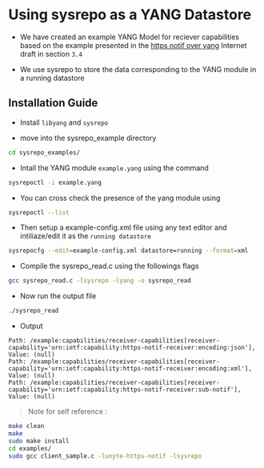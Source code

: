 # Using sysrepo as a YANG Datastore

- We have created an example YANG Model for reciever capabilities based on the
example presented in the [https notif over yang](https://datatracker.ietf.org/doc/draft-ietf-netconf-https-notif/) Internet draft in section `3.4`

- We use sysrepo to store the data corresponding to the YANG module in 
a running datastore

## Installation Guide

- Install `libyang` and `sysrepo`

- move into the sysrepo_example directory
```bash
cd sysrepo_examples/
```

- Intall the  YANG module `example.yang` using the command
```bash
sysrepoctl -i example.yang
```

- You can cross check the presence of the yang module using 
```bash
sysrepoctl --list
```

- Then setup a example-config.xml file using any text editor and intiliaze/edit it as the  `running datastore`
```bash
sysrepocfg --edit=example-config.xml datastore=running --format=xml
```

- Compile the sysrepo_read.c using the followings flags
```bash
gcc sysrepo_read.c -lsysrepo -lyang -o sysrepo_read
```

- Now run the output file 
```bash
./sysrepo_read
```

- Output 
```
Path: /example:capabilities/receiver-capabilities[receiver-capability='urn:ietf:capability:https-notif-receiver:encoding:json'], Value: (null)
Path: /example:capabilities/receiver-capabilities[receiver-capability='urn:ietf:capability:https-notif-receiver:encoding:xml'], Value: (null)
Path: /example:capabilities/receiver-capabilities[receiver-capability='urn:ietf:capability:https-notif-receiver:sub-notif'], Value: (null)
```

> Note for self reference :

```bash
make clean
make
sudo make install
cd examples/
sudo gcc client_sample.c -lunyte-https-notif -lsysrepo
```
